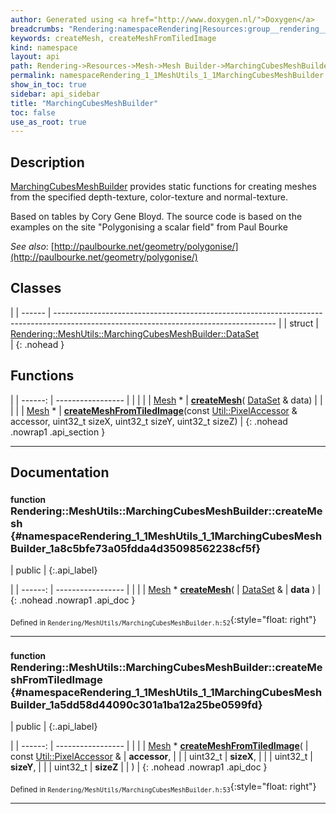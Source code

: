 ```yaml
---
author: Generated using <a href="http://www.doxygen.nl/">Doxygen</a>
breadcrumbs: "Rendering:namespaceRendering|Resources:group__rendering__resources|Mesh:group__mesh|Mesh Builder:group__mesh__builder"
keywords: createMesh, createMeshFromTiledImage
kind: namespace
layout: api
path: Rendering->Resources->Mesh->Mesh Builder->MarchingCubesMeshBuilder
permalink: namespaceRendering_1_1MeshUtils_1_1MarchingCubesMeshBuilder
show_in_toc: true
sidebar: api_sidebar
title: "MarchingCubesMeshBuilder"
toc: false
use_as_root: true
---
```


## Description



 [MarchingCubesMeshBuilder](namespaceRendering_1_1MeshUtils_1_1MarchingCubesMeshBuilder) provides static functions for creating meshes from the specified depth-texture, color-texture and normal-texture.

Based on tables by Cory Gene Bloyd. The source code is based on the examples on the site "Polygonising a scalar field" from Paul Bourke

*See also*: [http://paulbourke.net/geometry/polygonise/](http://paulbourke.net/geometry/polygonise/)





## Classes

|
| ------ | ------------------------------------------------------------------------------------------------------------------------------------- | 
| struct | [Rendering::MeshUtils::MarchingCubesMeshBuilder::DataSet](structRendering_1_1MeshUtils_1_1MarchingCubesMeshBuilder_1_1DataSet) <br/>  | 
{: .nohead }

## Functions

|
| ------: | ----------------- |
|  | |
| [Mesh](classRendering_1_1Mesh) * | **[createMesh](#namespaceRendering_1_1MeshUtils_1_1MarchingCubesMeshBuilder_1a8c5bfe73a05fdda4d35098562238cf5f)**( [DataSet](structRendering_1_1MeshUtils_1_1MarchingCubesMeshBuilder_1_1DataSet) & data) |
|  | |
| [Mesh](classRendering_1_1Mesh) * | **[createMeshFromTiledImage](#namespaceRendering_1_1MeshUtils_1_1MarchingCubesMeshBuilder_1a5dd58d44090c301a1ba12a25be0599fd)**(const [Util::PixelAccessor](classUtil_1_1PixelAccessor) & accessor, uint32_t sizeX, uint32_t sizeY, uint32_t sizeZ) |
{: .nohead .nowrap1 .api_section }


-------------------------------------------------------------------

## Documentation

### <small>function</small><br/> Rendering::MeshUtils::MarchingCubesMeshBuilder::createMesh {#namespaceRendering_1_1MeshUtils_1_1MarchingCubesMeshBuilder_1a8c5bfe73a05fdda4d35098562238cf5f}

| public |
{:.api_label}

|
| ------: | ----------------- |
|  |
| [Mesh](classRendering_1_1Mesh) * **[createMesh](#namespaceRendering_1_1MeshUtils_1_1MarchingCubesMeshBuilder_1a8c5bfe73a05fdda4d35098562238cf5f)**( |  [DataSet](structRendering_1_1MeshUtils_1_1MarchingCubesMeshBuilder_1_1DataSet) & | **data** ) |
{: .nohead .nowrap1 .api_doc }





<sub>Defined in `Rendering/MeshUtils/MarchingCubesMeshBuilder.h:52`</sub>{:style="float: right"}

-------------------------------------------------------------------

### <small>function</small><br/> Rendering::MeshUtils::MarchingCubesMeshBuilder::createMeshFromTiledImage {#namespaceRendering_1_1MeshUtils_1_1MarchingCubesMeshBuilder_1a5dd58d44090c301a1ba12a25be0599fd}

| public |
{:.api_label}

|
| ------: | ----------------- |
|  |
| [Mesh](classRendering_1_1Mesh) * **[createMeshFromTiledImage](#namespaceRendering_1_1MeshUtils_1_1MarchingCubesMeshBuilder_1a5dd58d44090c301a1ba12a25be0599fd)**( | const [Util::PixelAccessor](classUtil_1_1PixelAccessor) & | **accessor**, |
| | uint32_t | **sizeX**, |
| | uint32_t | **sizeY**, |
| | uint32_t | **sizeZ** |
|   ) |
{: .nohead .nowrap1 .api_doc }





<sub>Defined in `Rendering/MeshUtils/MarchingCubesMeshBuilder.h:53`</sub>{:style="float: right"}

-------------------------------------------------------------------

